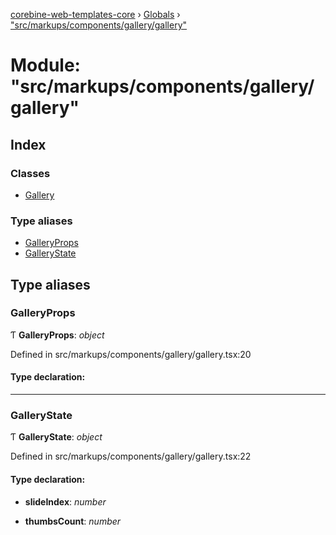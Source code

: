 [corebine-web-templates-core](../README.md) › [Globals](../globals.md) › ["src/markups/components/gallery/gallery"](_src_markups_components_gallery_gallery_.md)

# Module: "src/markups/components/gallery/gallery"

## Index

### Classes

* [Gallery](../classes/_src_markups_components_gallery_gallery_.gallery.md)

### Type aliases

* [GalleryProps](_src_markups_components_gallery_gallery_.md#galleryprops)
* [GalleryState](_src_markups_components_gallery_gallery_.md#gallerystate)

## Type aliases

###  GalleryProps

Ƭ **GalleryProps**: *object*

Defined in src/markups/components/gallery/gallery.tsx:20

#### Type declaration:

___

###  GalleryState

Ƭ **GalleryState**: *object*

Defined in src/markups/components/gallery/gallery.tsx:22

#### Type declaration:

* **slideIndex**: *number*

* **thumbsCount**: *number*
